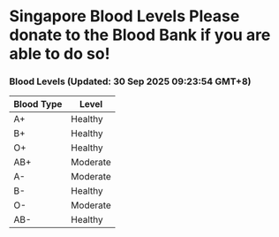 Singapore Blood Levels
 Please donate to the Blood Bank if you are able to do so!
================================================================================================================================

### Blood Levels (Updated: 30 Sep 2025 09:23:54 GMT+8)
| Blood Type | Level     |
|------------|-----------|
| A+     | Healthy |
| B+     | Healthy |
| O+     | Healthy |
| AB+     | Moderate |
| A-     | Moderate |
| B-     | Healthy |
| O-     | Moderate |
| AB-     | Healthy |
